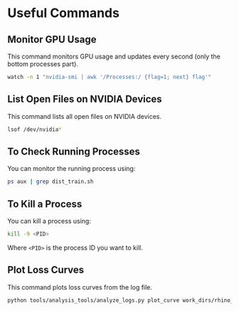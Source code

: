 # Useful Commands

## Monitor GPU Usage
This command monitors GPU usage and updates every second (only the bottom processes part).
```sh
watch -n 1 "nvidia-smi | awk '/Processes:/ {flag=1; next} flag'"
```

## List Open Files on NVIDIA Devices
This command lists all open files on NVIDIA devices.
```sh
lsof /dev/nvidia*
```


## To Check Running Processes
You can monitor the running process using:
```sh
ps aux | grep dist_train.sh
```

## To Kill a Process
You can kill a process using:
```sh
kill -9 <PID>
```
Where `<PID>` is the process ID you want to kill.


## Plot Loss Curves
This command plots loss curves from the log file.
```sh
python tools/analysis_tools/analyze_logs.py plot_curve work_dirs/rhino_phc_haus-4scale_r50_2xb2-36e_combined/20250219_183536/vis_data/20250219_183536.json  --keys loss_cls loss_bbox loss_iou --legend Classification_Loss Bounding_Box_Loss IOU_Loss --title Loss_Curves --out combined_loss_plot.png
```